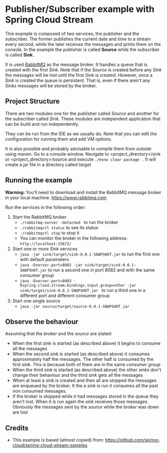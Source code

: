 # Publisher/Subscriber example with Spring Cloud Stream
This example is composed of two services, the publisher and the subscriber. The former publishes
the current date and time to a stream every second, while the later receives the messages and
prints them on the console. In the example the publisher is called **Source** while the 
subscriber is called **Sink**. 

It is used [RabbitMQ](https://www.rabbitmq.com) as the message broker. It handles a queue 
that is created with the first *Sink*. Note that if the *Source* is created before any *Sink*
 the messages will be lost until the first *Sink* is created. However, once a *Sink* is created
 the queue is persistent. That is, even if there aren't any *Sinks* messages will be stored
 by the broker.
 
## Project Structure
There are two modules one for the publisher called *Source* and another for the subscriber
called *Sink*. These modules are independent application that can be build and run independently.

They can be run from the IDE as we usually do. Note that you can edit the configuration for 
running them and add VM options.

It is also possible and probably advisable to compile them from outside using maven. Go to 
a console window. Navigate to <project_directory>/sink or <project_directory>/source and 
execute `./mvnw clear package `
. It will create a jar file in a directory called *target*

## Running the example
**Warning:** You'll need to download and install the RabbitMQ message broker in 
your local machine. https://www.rabbitmq.com

Run the services in the following order:

1. Start the RabbitMQ broker
    * `./rabbitmq-server -detached ` to run the broker
    * `./rabbitmqctl status` to see its status
    * `./rabbitmqctl stop` to stop it
    * You can monitor the broker in the following address: `http://localhost:15672/`
2. Start one or more *Sink* services
    * `java -jar sink/target/sink-0.0.1-SNAPSHOT.jar` to run the first one with default parameters
    * `java -Dserver.port=8082 -jar sink/target/sink-0.0.1-SNAPSHOT.jar` to run a second one
    in port 8082 and with the same *consumer group*
    * `java -Dserver.port=8083 -Dspring.cloud.stream.bindings.input.group=other -jar sink/target/sink-0.0.1-SNAPSHOT.jar
` to run a third one in a different port and different consumer group
3. Start one single source
    * `java -jar source/target/source-0.0.1-SNAPSHOT.jar
    `
    
## Observe the behaviour
Assuming that the *broker* and the *source* are stated:

* When the first *sink* is started  (as described above) it begins to consume all the messages
* When the second *sink* is started (as described above) it consumes approximately half the messages.
The other half is consumed by the first *sink*. This is because both of them are in the same *consumer
group*
* When the third *sink* is started (as described above) the other *sinks* don't change their
behaviour and the third *sink* gets all the messages
* When at least a *sink* is created and then all are stopped the messages are enqueued by the 
broker. It the a *sink* is run it consumes all the past non consumed messages.
* If the broker is stopped while it had messages stored in the queue they aren't lost. When it
is run again the *sink* receives those messages. Obviously the messages sent by the *source*
while the *broker* was down are lost

## Credits
* This example is based (almost copied) from: https://github.com/spring-cloud/spring-cloud-stream-samples






